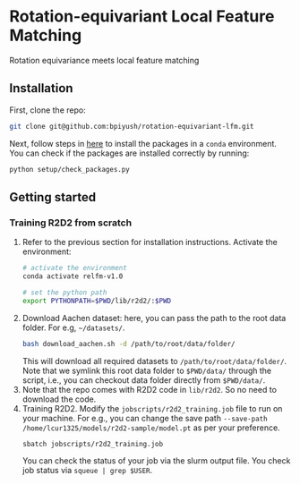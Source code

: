 # Rotation-equivariant Local Feature Matching
Rotation equivariance meets local feature matching

## Installation

First, clone the repo:
```bash
git clone git@github.com:bpiyush/rotation-equivariant-lfm.git
```

Next, follow steps in [here](./setup/README.md) to install the packages in a `conda` environment. You can check if the packages are installed correctly by running:
```bash
python setup/check_packages.py
```
<!-- 
## Datasets

Follow steps in [here](./data/README.md) to download and prepare the datasets. A dataset summary table is provided below. -->

## Getting started

### Training R2D2 from scratch

1. Refer to the previous section for installation instructions. Activate the environment:
    ```bash
    # activate the environment
    conda activate relfm-v1.0

    # set the python path
    export PYTHONPATH=$PWD/lib/r2d2/:$PWD
    ```
2. Download Aachen dataset: here, you can pass the path to the root data folder. For e.g, `~/datasets/`.
    ```bash
    bash download_aachen.sh -d /path/to/root/data/folder/
    ```
    This will download all required datasets to `/path/to/root/data/folder/`. Note that we symlink this root data folder
    to `$PWD/data/` through the script, i.e., you can checkout data folder directly from `$PWD/data/`.
3. Note that the repo comes with R2D2 code in `lib/r2d2`. So no need to download the code.
4. Training R2D2. Modify the `jobscripts/r2d2_training.job` file to run on your machine. For e.g., you can change the save path   `--save-path /home/lcur1325/models/r2d2-sample/model.pt` as per your preference. 
    ```bash
    sbatch jobscripts/r2d2_training.job
    ```
    You can check the status of your job via the slurm output file. You check job status via `squeue | grep $USER`.
